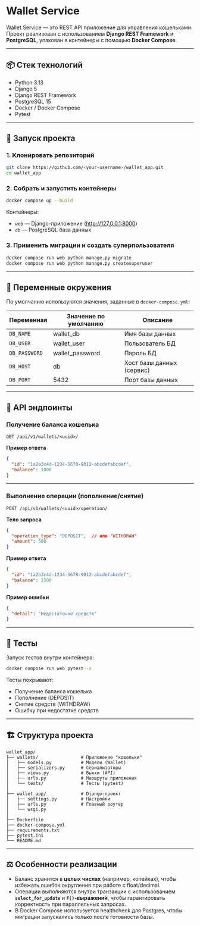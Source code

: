 # Wallet Service

Wallet Service — это REST API приложение для управления кошельками.  
Проект реализован с использованием **Django REST Framework** и **PostgreSQL**, упакован в контейнеры с помощью **Docker Compose**.  

---

## 📦 Стек технологий
- Python 3.13
- Django 5
- Django REST Framework
- PostgreSQL 15
- Docker / Docker Compose
- Pytest

---

## 🚀 Запуск проекта

### 1. Клонировать репозиторий
```bash
git clone https://github.com/<your-username>/wallet_app.git
cd wallet_app
```

### 2. Собрать и запустить контейнеры
```bash
docker compose up --build
```

Контейнеры:
- `web` — Django-приложение (http://127.0.0.1:8000)
- `db` — PostgreSQL база данных

### 3. Применить миграции и создать суперпользователя
```bash
docker compose run web python manage.py migrate
docker compose run web python manage.py createsuperuser
```

---

## 🔑 Переменные окружения

По умолчанию используются значения, заданные в `docker-compose.yml`:

| Переменная       | Значение по умолчанию | Описание                   |
|------------------|-----------------------|----------------------------|
| `DB_NAME`        | wallet_db             | Имя базы данных            |
| `DB_USER`        | wallet_user           | Пользователь БД            |
| `DB_PASSWORD`    | wallet_password       | Пароль БД                  |
| `DB_HOST`        | db                    | Хост базы данных (сервис)  |
| `DB_PORT`        | 5432                  | Порт базы данных           |

---

## 📡 API эндпоинты

### Получение баланса кошелька
```
GET /api/v1/wallets/<uuid>/
```

**Пример ответа**
```json
{
  "id": "1a2b3c4d-1234-5678-9012-abcdefabcdef",
  "balance": 1000
}
```

---

### Выполнение операции (пополнение/снятие)
```
POST /api/v1/wallets/<uuid>/operation/
```

**Тело запроса**
```json
{
  "operation_type": "DEPOSIT",  // или "WITHDRAW"
  "amount": 500
}
```

**Пример ответа**
```json
{
  "id": "1a2b3c4d-1234-5678-9012-abcdefabcdef",
  "balance": 1500
}
```

**Пример ошибки**
```json
{
  "detail": "Недостаточно средств"
}
```

---

## 🧪 Тесты

Запуск тестов внутри контейнера:
```bash
docker compose run web pytest -v
```

Тесты покрывают:
- Получение баланса кошелька
- Пополнение (DEPOSIT)
- Снятие средств (WITHDRAW)
- Ошибку при недостатке средств

---

## 🏗️ Структура проекта

```
wallet_app/
├── wallets/                # Приложение "кошельки"
│   ├── models.py           # Модели (Wallet)
│   ├── serializers.py      # Сериализаторы
│   ├── views.py            # Вьюхи (API)
│   ├── urls.py             # Маршруты приложения
│   └── tests/              # Тесты (pytest)
│
├── wallet_app/             # Django-проект
│   ├── settings.py         # Настройки
│   ├── urls.py             # Главный роутер
│   └── wsgi.py
│
├── Dockerfile
├── docker-compose.yml
├── requirements.txt
├── pytest.ini
└── README.md
```

---

## ⚖️ Особенности реализации

- Баланс хранится в **целых числах** (например, копейках), чтобы избежать ошибок округления при работе с float/decimal.  
- Операции выполняются внутри транзакции с использованием **`select_for_update`** и **`F()`-выражений**, чтобы гарантировать корректность при параллельных запросах.  
- В Docker Compose используется healthcheck для Postgres, чтобы миграции запускались только после готовности базы.  
